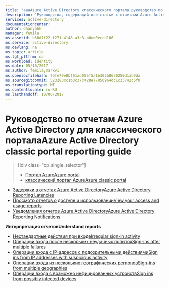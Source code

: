 ```yaml
---
title: "aaaAzure Active Directory классического портала руководство по отчетам | Документы Microsoft"
description: "Руководства, содержащий все статьи с отчетами Azure Active Directory для hello классический портал Azure"
services: active-directory
documentationcenter: 
author: dhanyahk
manager: femila
ms.assetid: b60d7f22-f271-4148-a3c8-b0ed0eccd106
ms.service: active-directory
ms.devlang: na
ms.topic: article
ms.tgt_pltfrm: na
ms.workload: identity
ms.date: 05/16/2017
ms.author: femila;markvi
ms.openlocfilehash: 7efe79e0bf61ad055f5a1b302b0630250d1ab9da
ms.sourcegitcommit: 523283cc1b3c37c428e77850964dc1c33742c5f0
ms.translationtype: MT
ms.contentlocale: ru-RU
ms.lasthandoff: 10/06/2017
---
```

# <a name="azure-active-directory-classic-portal-reporting-guide"></a><span data-ttu-id="13699-103">Руководство по отчетам Azure Active Directory для классического портала</span><span class="sxs-lookup"><span data-stu-id="13699-103">Azure Active Directory classic portal reporting guide</span></span>
> [!div class="op_single_selector"]
> * [<span data-ttu-id="13699-104">Портал Azure</span><span class="sxs-lookup"><span data-stu-id="13699-104">Azure portal</span></span>](active-directory-reporting-guide.md)
> * [<span data-ttu-id="13699-105">классический портал Azure</span><span class="sxs-lookup"><span data-stu-id="13699-105">Azure classic portal</span></span>](active-directory-reporting-guide-classic-portal.md)
> 
> 

* [<span data-ttu-id="13699-106">Задержки в отчетах Azure Active Directory</span><span class="sxs-lookup"><span data-stu-id="13699-106">Azure Active Directory Reporting Latencies</span></span>](active-directory-reporting-latencies.md)
* [<span data-ttu-id="13699-107">Просмотр отчетов о доступе и использовании</span><span class="sxs-lookup"><span data-stu-id="13699-107">View your access and usage reports</span></span>](active-directory-view-access-usage-reports.md)
* [<span data-ttu-id="13699-108">Уведомления отчетов Azure Active Directory</span><span class="sxs-lookup"><span data-stu-id="13699-108">Azure Active Directory Reporting Notifications</span></span>](active-directory-reporting-notifications.md)

<span data-ttu-id="13699-109">**Интерпретация отчетов**</span><span class="sxs-lookup"><span data-stu-id="13699-109">**Understand reports**</span></span>

* [<span data-ttu-id="13699-110">Нестандартные действия при входе</span><span class="sxs-lookup"><span data-stu-id="13699-110">Irregular sign-in activity</span></span>](active-directory-reporting-irregular-sign-in-activity.md)
* [<span data-ttu-id="13699-111">Операции входа после нескольких неудачных попыток</span><span class="sxs-lookup"><span data-stu-id="13699-111">Sign-ins after multiple failures</span></span>](active-directory-reporting-sign-ins-after-multiple-failures.md)
* [<span data-ttu-id="13699-112">Операции входа с IP-адресов с подозрительными действиями</span><span class="sxs-lookup"><span data-stu-id="13699-112">Sign ins from IP addresses with suspicious activity</span></span>](active-directory-reporting-sign-ins-from-ip-addresses-with-suspicious-activity.md)
* [<span data-ttu-id="13699-113">Операции входа из нескольких географических регионов</span><span class="sxs-lookup"><span data-stu-id="13699-113">Sign-ins from multiple geographies</span></span>](active-directory-reporting-sign-ins-from-multiple-geographies.md)
* [<span data-ttu-id="13699-114">Операции входа с возможно инфицированных устройств</span><span class="sxs-lookup"><span data-stu-id="13699-114">Sign ins from possibly infected devices</span></span>](active-directory-reporting-sign-ins-from-possibly-infected-devices.md)

